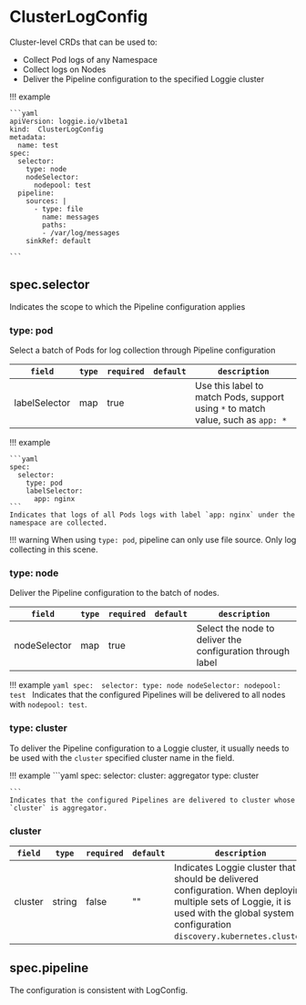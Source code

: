 # ClusterLogConfig

Cluster-level CRDs that can be used to:

- Collect Pod logs of any Namespace
- Collect logs on Nodes
- Deliver the Pipeline configuration to the specified Loggie cluster

!!! example

    ```yaml
    apiVersion: loggie.io/v1beta1
    kind:  ClusterLogConfig
    metadata:
      name: test
    spec:
      selector:
        type: node
        nodeSelector:
          nodepool: test
      pipeline:
        sources: |
          - type: file
            name: messages
            paths:
            - /var/log/messages
        sinkRef: default

    ```

## spec.selector
Indicates the scope to which the Pipeline configuration applies

### type: pod
Select a batch of Pods for log collection through Pipeline configuration

|    `field`   |    `type`    |  `required`  |  `default`  |  `description`  |
| ---------- | ----------- | ----------- | --------- | -------- |
| labelSelector | map  |    true    |      | Use this label to match Pods, support using `*` to match value, such as `app: *` |


!!! example

    ```yaml
    spec: 
      selector:
        type: pod
        labelSelector:
          app: nginx
    ```
    Indicates that logs of all Pods logs with label `app: nginx` under the namespace are collected.

!!! warning
    When using `type: pod`, pipeline can only use file source. Only log collecting in this scene.

### type: node
Deliver the Pipeline configuration to the batch of nodes.

|    `field`   |    `type`    |  `required`  |  `default`  |  `description`  |
| ---------- | ----------- | ----------- | --------- | -------- |
| nodeSelector | map  |    true    |      | 	Select the node to deliver the configuration through label |


!!! example 
    ```yaml
    spec: 
      selector:
        type: node
        nodeSelector:
          nodepool: test
    ```
    Indicates that the configured Pipelines will be delivered to all nodes with `nodepool: test`.

### type: cluster
To deliver the Pipeline configuration to a Loggie cluster, it usually needs to be used with the `cluster` specified cluster name in the field.  

!!! example 
    ```yaml
    spec:
      selector:
        cluster: aggregator
        type: cluster
          
    ```
    Indicates that the configured Pipelines are delivered to cluster whose `cluster` is aggregator.


### cluster

|    `field`   |    `type`    |  `required`  |  `default`  |  `description`  |
| ---------- | ----------- | ----------- | --------- | -------- |
| cluster | string  |    false    |  ""    | Indicates Loggie cluster that should be delivered configuration. When deploying multiple sets of Loggie, it is used with the global system configuration `discovery.kubernetes.cluster`. |


## spec.pipeline

The configuration is consistent with LogConfig.
